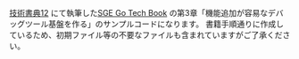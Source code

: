 [技術書典12](https://techbookfest.org/) にて執筆した[SGE Go Tech Book](https://techbookfest.org/product/6456299438997504) の第3章「機能追加が容易なデバッグツール基盤を作る」のサンプルコードになります。
書籍手順通りに作成しているため、初期ファイル等の不要なファイルも含まれていますがご了承ください。

